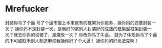 # Mrefucker
封装你马了个逼
马了个逼市面上本来就有的框架为你服务，操你妈的还要封装一次？
操你妈不是封装一次，是他妈的拿别人封装好的成熟的框架型框架封装一次？我去你妈的说错了，是魔改一次？
你改你马了牛逼。
就为了体现你马了个逼的不可或缺未别人制造麻烦我操你妈了个大逼！
操你妈的妈惹法克啊！
